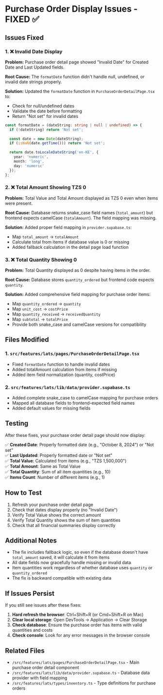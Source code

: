 # Purchase Order Display Issues - FIXED ✅

## Issues Fixed

### 1. ❌ Invalid Date Display
**Problem:** Purchase order detail page showed "Invalid Date" for Created Date and Last Updated fields.

**Root Cause:** The `formatDate` function didn't handle null, undefined, or invalid date strings properly.

**Solution:** Updated the `formatDate` function in `PurchaseOrderDetailPage.tsx` to:
- Check for null/undefined dates
- Validate the date before formatting
- Return "Not set" for invalid dates

```typescript
const formatDate = (dateString: string | null | undefined) => {
  if (!dateString) return 'Not set';
  
  const date = new Date(dateString);
  if (isNaN(date.getTime())) return 'Not set';
  
  return date.toLocaleDateString('en-KE', {
    year: 'numeric',
    month: 'long',
    day: 'numeric'
  });
};
```

### 2. ❌ Total Amount Showing TZS 0
**Problem:** Total Value and Total Amount displayed as TZS 0 even when items were present.

**Root Cause:** Database returns snake_case field names (`total_amount`) but frontend expects camelCase (`totalAmount`). The field mapping was missing.

**Solution:** Added proper field mapping in `provider.supabase.ts`:
- Map `total_amount` → `totalAmount`
- Calculate total from items if database value is 0 or missing
- Added fallback calculation in the detail page load function

### 3. ❌ Total Quantity Showing 0
**Problem:** Total Quantity displayed as 0 despite having items in the order.

**Root Cause:** Database stores `quantity_ordered` but frontend code expects `quantity`.

**Solution:** Added comprehensive field mapping for purchase order items:
- Map `quantity_ordered` → `quantity`
- Map `unit_cost` → `costPrice`
- Map `quantity_received` → `receivedQuantity`
- Map `subtotal` → `totalPrice`
- Provide both snake_case and camelCase versions for compatibility

## Files Modified

### 1. `src/features/lats/pages/PurchaseOrderDetailPage.tsx`
- Fixed `formatDate` function to handle invalid dates
- Added totalAmount calculation from items if missing
- Added item field normalization (quantity, costPrice)

### 2. `src/features/lats/lib/data/provider.supabase.ts`
- Added complete snake_case to camelCase mapping for purchase orders
- Mapped all database fields to frontend-expected field names
- Added default values for missing fields

## Testing

After these fixes, your purchase order detail page should now display:

✅ **Created Date**: Properly formatted date (e.g., "October 8, 2024") or "Not set"  
✅ **Last Updated**: Properly formatted date or "Not set"  
✅ **Total Value**: Calculated from items (e.g., "TZS 1,500,000")  
✅ **Total Amount**: Same as Total Value  
✅ **Total Quantity**: Sum of all item quantities (e.g., 10)  
✅ **Items Count**: Number of different items (e.g., 1)

## How to Test

1. Refresh your purchase order detail page
2. Check that dates display properly (no "Invalid Date")
3. Verify Total Value shows the correct amount
4. Verify Total Quantity shows the sum of item quantities
5. Check that all financial summaries display correctly

## Additional Notes

- The fix includes fallback logic, so even if the database doesn't have `total_amount` saved, it will calculate it from items
- All date fields now gracefully handle missing or invalid data
- Item quantities work regardless of whether database uses `quantity` or `quantity_ordered`
- The fix is backward compatible with existing data

## If Issues Persist

If you still see issues after these fixes:

1. **Hard refresh the browser**: Ctrl+Shift+R (or Cmd+Shift+R on Mac)
2. **Clear local storage**: Open DevTools → Application → Clear Storage
3. **Check database**: Ensure the purchase order has items with valid quantities and costs
4. **Check console**: Look for any error messages in the browser console

## Related Files

- `/src/features/lats/pages/PurchaseOrderDetailPage.tsx` - Main purchase order detail component
- `/src/features/lats/lib/data/provider.supabase.ts` - Database data provider with field mapping
- `/src/features/lats/types/inventory.ts` - Type definitions for purchase orders

